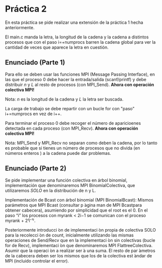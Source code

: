 # Práctica 2 #
En esta práctica se pide realizar una extensión de la práctica 1 hecha anteriormente.

El main.c manda la letra, la longitud de la cadena y la cadena a distintos procesos que con el
paso i=+numprocs barren la cadena global para ver la cantidad de veces que aparece la letra en cuestión.

## Enunciado (Parte 1) ##
Para ello se deben usar las funciones MPI (Message Passing Interface), en las que el proceso 0 debe 
hacer la entrada/salida (scanf/printf) y debe distribuir *n* y *L* al resto de procesos (con MPI_Send).
**Ahora con operación colectiva MPI!**

Nota: *n* es la longitud de la cadena y *L* la letra ser buscada.

La carga de trabajo se debe repartir con un bucle for con "paso" i+=numprocs en vez de i++.

Para terminar el proceso 0 debe recoger el número de aparicioenes detectada en cada proceso (con MPI_Recv).
**Ahora con operación colectiva MPI!**

Nota: MPI_Send y MPI_Recv no separan como deben la cadena, por lo tanto es probable que si
tienes un número de procesos que no divida (en números enteros ) a la cadena puede dar problemas.

## Enunciado (Parte 2) ##

Se pide implementar una función colectiva en árbol binomial, implementación que
denominaremos MPI BinomialColectiva, que utilizaremos *SOLO* en la distribución de n y L.

Implementación de Bcast con árbol binomial (MPI BinomialBcast):
Mismos parámetros que MPI Bcast (consultar p ́agina man de MPI Bcastpara obtener cabecera),
asumiendo por simplicidad que el root es el 0.
En el paso “i” los procesos con myrank < 2i−1 se comunican con el proceso myrank + 2⁽î⁻¹⁾.




Posteriormente introducci ́on de implementaci ́on propia de colectiva
SOLO para la recolecci ́on de count, inicialmente utilizando las
mismas operaciones de Send/Recv que en la implementaci ́on sin
colectivas (bucle for de Recv), implementaci ́on que denominaremos
MPI FlattreeColectiva. Asumir que la operaci ́on a realizar ser ́a una
suma. El resto de par ́ametros de la cabecera deben ser los mismos
que los de la colectiva est ́andar de MPI (incluido controlar el error).
